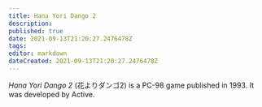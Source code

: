 ```yaml
---
title: Hana Yori Dango 2
description: 
published: true
date: 2021-09-13T21:20:27.2476478Z 
tags: 
editor: markdown
dateCreated: 2021-09-13T21:20:27.2476478Z
---
```

_Hana Yori Dango 2_ (<span lang='ja'>花よりダンゴ2</span>) is a PC-98 game published in 1993.
It was developed by Active.

